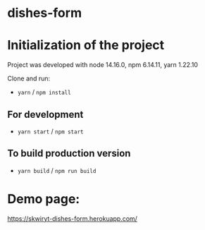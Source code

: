 # dishes-form

# Initialization of the project

  Project was developed with node 14.16.0, npm 6.14.11, yarn 1.22.10

  Clone and run:
  - `yarn`  /  `npm install`

## For development

  - `yarn start`  /  `npm start`

## To build production version

  - `yarn build`  /  `npm run build`

# Demo page:
https://skwiryt-dishes-form.herokuapp.com/

